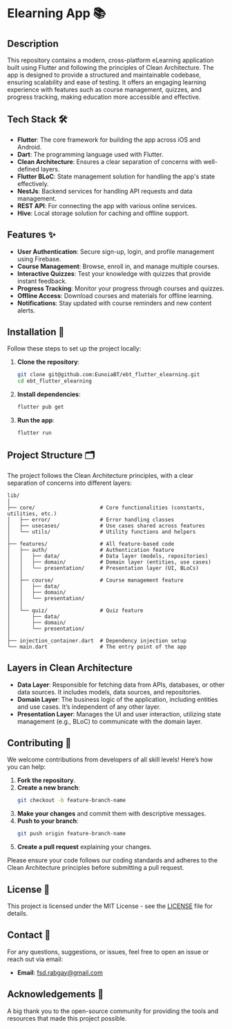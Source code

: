 # Elearning App 📚

<!-- _Title to be decided later_ -->

## Description

This repository contains a modern, cross-platform eLearning application built using Flutter and following the principles of Clean Architecture. The app is designed to provide a structured and maintainable codebase, ensuring scalability and ease of testing. It offers an engaging learning experience with features such as course management, quizzes, and progress tracking, making education more accessible and effective.

## Tech Stack 🛠️

- **Flutter**: The core framework for building the app across iOS and Android.
- **Dart**: The programming language used with Flutter.
- **Clean Architecture**: Ensures a clear separation of concerns with well-defined layers.
- **Flutter BLoC**: State management solution for handling the app's state effectively.
- **NestJs**: Backend services for handling API requests and data management.
- **REST API**: For connecting the app with various online services.
- **Hive**: Local storage solution for caching and offline support.

## Features ✨

- **User Authentication**: Secure sign-up, login, and profile management using Firebase.
- **Course Management**: Browse, enroll in, and manage multiple courses.
- **Interactive Quizzes**: Test your knowledge with quizzes that provide instant feedback.
- **Progress Tracking**: Monitor your progress through courses and quizzes.
- **Offline Access**: Download courses and materials for offline learning.
- **Notifications**: Stay updated with course reminders and new content alerts.

## Installation 🚀

Follow these steps to set up the project locally:

1. **Clone the repository**:

   ```bash
   git clone git@github.com:EunoiaBT/ebt_flutter_elearning.git
   cd ebt_flutter_elearning
   ```

2. **Install dependencies**:

   ```bash
   flutter pub get
   ```

3. **Run the app**:
   ```bash
   flutter run
   ```

## Project Structure 🗂️

The project follows the Clean Architecture principles, with a clear separation of concerns into different layers:

```plaintext
lib/
│
├── core/                     # Core functionalities (constants, utilities, etc.)
│   ├── error/                # Error handling classes
│   ├── usecases/             # Use cases shared across features
│   └── utils/                # Utility functions and helpers
│
├── features/                 # All feature-based code
│   ├── auth/                 # Authentication feature
│   │   ├── data/             # Data layer (models, repositories)
│   │   ├── domain/           # Domain layer (entities, use cases)
│   │   └── presentation/     # Presentation layer (UI, BLoCs)
│   │
│   ├── course/               # Course management feature
│   │   ├── data/
│   │   ├── domain/
│   │   └── presentation/
│   │
│   └── quiz/                 # Quiz feature
│       ├── data/
│       ├── domain/
│       └── presentation/
│
├── injection_container.dart  # Dependency injection setup
└── main.dart                 # The entry point of the app
```

## Layers in Clean Architecture

- **Data Layer**: Responsible for fetching data from APIs, databases, or other data sources. It includes models, data sources, and repositories.
- **Domain Layer**: The business logic of the application, including entities and use cases. It’s independent of any other layer.
- **Presentation Layer**: Manages the UI and user interaction, utilizing state management (e.g., BLoC) to communicate with the domain layer.

## Contributing 🤝

We welcome contributions from developers of all skill levels! Here’s how you can help:

1. **Fork the repository**.
2. **Create a new branch**:
   ```bash
   git checkout -b feature-branch-name
   ```
3. **Make your changes** and commit them with descriptive messages.
4. **Push to your branch**:
   ```bash
   git push origin feature-branch-name
   ```
5. **Create a pull request** explaining your changes.

Please ensure your code follows our coding standards and adheres to the Clean Architecture principles before submitting a pull request.

## License 📄

This project is licensed under the MIT License - see the [LICENSE](LICENSE) file for details.

## Contact 📧

For any questions, suggestions, or issues, feel free to open an issue or reach out via email:

- **Email**: [fsd.rabgay@gmail.com](mailto:fsd.rabgay@gmail.com)

## Acknowledgements 🙌

A big thank you to the open-source community for providing the tools and resources that made this project possible.
